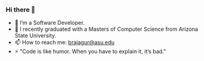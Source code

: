 ### Hi there 👋

<!--
**noobmasterbala/noobmasterbala** is a ✨ _special_ ✨ repository because its `README.md` (this file) appears on your GitHub profile.

Here are some ideas to get you started:
-->
- 🔭 I’m a Software Developer.
- 🌱 I recently graduated with a Masters of Computer Science from Arizona State University.
- 📫 How to reach me: brajagur@asu.edu
- ⚡ "Code is like humor. When you have to explain it, it’s bad." 


<!--![Balaji's GitHub stats](https://github-readme-stats.vercel.app/api?username=noobmasterbala&count_private=true&show_icons=true&theme=tokyonight)-->
